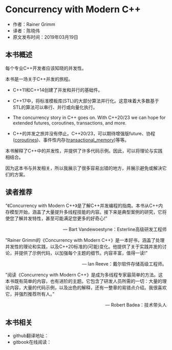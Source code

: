 # Concurrency with Modern C++

* 作者：Rainer Grimm
* 译者：陈晓伟
* 原文发布时间：2019年03月19日

## 本书概述

每个专业C++开发者应该知晓的并发性。

本书是一场关于C++并发的旅程。

* C++11和C++14创建了并发和并行的基础件。

* C++17中，将标准模板库(STL)的大部分算法并行化。这意味着大多数基于STL的算法可以串行、并行或向量化执行。

* The concurrency story in C++ goes on. With C++20/23 we can hope for extended futures, coroutines, transactions, and more.
* C++的并发之旅并没有停止。C++20/23，可以期待增强版future、协程([coroutines](https://en.cppreference.com/w/cpp/language/coroutines))、事件性内存([transactional_memory](https://en.cppreference.com/w/cpp/language/transactional_memory))等等。

本书解释了C++中的并发性，并提供了许多代码示例。因此，可以将理论与实践相结合。

因为这本书与并发相关，所以我展示了很多容易出错的地方，并展示避免或解决它们的方案。

## 读者推荐

“《Concurrency with Modern C++》是了解C++并发编程的指南。本书从C++内存模型开始，涵盖了大量提升多线程技能的内容。接下来是典型案例的研究，它将使您了解并发特性，甚至可能满足您更多的好奇心!”

<p align="right"> — Bart Vandewoestyne：Esterline高级研发工程师</p>

”Rainer Grimm的《Concurrency with Modern C++》是一本好书，涵盖了处理并发性的理论和实践，以及C++20标准的(可能)变化。他提供了关于实践并发的讨论，并提供了示例代码，以加强每个主题的细节。内容丰富，值得一读!”

<p align="right"> — Ian Reeve：戴尔软件存储高级工程师。</p>

”阅读《Concurrency with Modern C++》是成为多线程专家最简单的方法。这本书既有简单的内容，也有进阶的主题。它包含了研发人员所需的一切：大量的理论内容，大量的代码示例，以及出色的解释，还有一整章的易错点介绍。我很喜欢它，并强烈推荐所有人。”

<p align="right"> — Robert Badea：技术带头人</p>

## 本书相关

* github翻译地址：
* gitbook在线阅读：